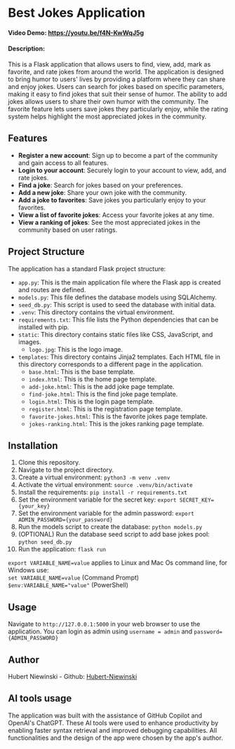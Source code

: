 # Best Jokes Application

#### Video Demo: https://youtu.be/f4N-KwWqJ5g

#### Description:

This is a Flask application that allows users to find, view, add, mark as favorite, and rate jokes from around the world. The application is designed to bring humor to users' lives by providing a platform where they can share and enjoy jokes. Users can search for jokes based on specific parameters, making it easy to find jokes that suit their sense of humor. The ability to add jokes allows users to share their own humor with the community. The favorite feature lets users save jokes they particularly enjoy, while the rating system helps highlight the most appreciated jokes in the community.

## Features

- **Register a new account**: Sign up to become a part of the community and gain access to all features.
- **Login to your account**: Securely login to your account to view, add, and rate jokes.
- **Find a joke**: Search for jokes based on your preferences.
- **Add a new joke**: Share your own joke with the community.
- **Add a joke to favorites**: Save jokes you particularly enjoy to your favorites.
- **View a list of favorite jokes**: Access your favorite jokes at any time.
- **View a ranking of jokes**: See the most appreciated jokes in the community based on user ratings.

## Project Structure

The application has a standard Flask project structure:

- `app.py`: This is the main application file where the Flask app is created and routes are defined.
- `models.py`: This file defines the database models using SQLAlchemy.
- `seed_db.py`: This script is used to seed the database with initial data.
- `.venv`: This directory contains the virtual environment.
- `requirements.txt`: This file lists the Python dependencies that can be installed with pip.
- `static`: This directory contains static files like CSS, JavaScript, and images.
  - `logo.jpg`: This is the logo image.
- `templates`: This directory contains Jinja2 templates. Each HTML file in this directory corresponds to a different page in the application.
  - `base.html`: This is the base template.
  - `index.html`: This is the home page template.
  - `add-joke.html`: This is the add joke page template.
  - `find-joke.html`: This is the find joke page template.
  - `login.html`: This is the login page template.
  - `register.html`: This is the registration page template.
  - `favorite-jokes.html`: This is the favorite jokes page template.
  - `jokes-ranking.html`: This is the jokes ranking page template.

## Installation

1. Clone this repository.
2. Navigate to the project directory.
3. Create a virtual environment: `python3 -m venv .venv`
4. Activate the virtual environment: `source .venv/bin/activate`
5. Install the requirements: `pip install -r requirements.txt`
6. Set the environment variable for the secret key: `export SECRET_KEY={your_key}`
7. Set the environment variable for the admin password: `export ADMIN_PASSWORD={your_password}`
8. Run the models script to create the database: `python models.py`
9. (OPTIONAL) Run the database seed script to add base jokes pool: `python seed_db.py`
10. Run the application: `flask run`

`export VARIABLE_NAME=value` applies to Linux and Mac Os command line, for Windows use:  
`set VARIABLE_NAME=value` (Command Prompt)  
`$env:VARIABLE_NAME="value"` (PowerShell)

## Usage

Navigate to `http://127.0.0.1:5000` in your web browser to use the application. You can login as admin using `username = admin` and `password={ADMIN_PASSWORD}`

## Author

Hubert Niewinski - Github: [Hubert-Niewinski](https://github.com/Hubert-Niewinski)

## AI tools usage

The application was built with the assistance of GitHub Copilot and OpenAI's ChatGPT. These AI tools were used to enhance productivity by enabling faster syntax retrieval and improved debugging capabilities. All functionalities and the design of the app were chosen by the app's author.
